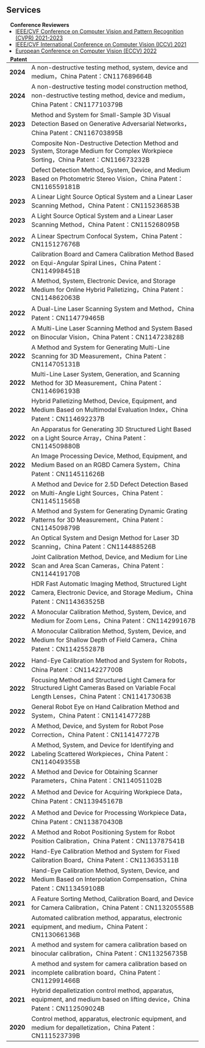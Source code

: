 ## Services

<h4 style="margin:0 10px 0;">Conference Reviewers</h4>

<ul style="margin:0 0 5px;">
  <li><a href="http://cvpr2023.thecvf.com/"><autocolor>IEEE/CVF Conference on Computer Vision and Pattern Recognition (CVPR) 2021-2023</autocolor></a></li>
  <li><a href="http://iccv2021.thecvf.com/"><autocolor>IEEE/CVF International Conference on Computer Vision (ICCV) 2021</autocolor></a></li>
  <li><a href="https://eccv2022.ecva.net/"><autocolor>European Conference on Computer Vision (ECCV) 2022</autocolor></a></li>
</ul>

<h4 style="margin:0 10px 0;">Patent</h4>

<table style="margin:0 0 20px; border-collapse: collapse;">
  <tr>
    <td style="border: none;"><strong><autocolor>2024</autocolor></strong></td>
    <td style="border: none;">A non-destructive testing method, system, device and medium，China Patent：CN117689664B</td>
  </tr>
  <tr>
    <td style="border: none;"><strong><autocolor>2024</autocolor></strong></td>
    <td style="border: none;">A non-destructive testing model construction method, non-destructive testing method, device and medium，China Patent：CN117710379B</td>
  </tr>
  <tr>
   <td style="border: none;"><strong><autocolor>2023</autocolor></strong></td>
    <td style="border: none;">Method and System for Small-Sample 3D Visual Detection Based on Generative Adversarial Networks，China Patent：CN116703895B</td>
  </tr>
  <tr>
    <td style="border: none;"><strong><autocolor>2023</autocolor></strong></td>
    <td style="border: none;">Composite Non-Destructive Detection Method and System, Storage Medium for Complex Workpiece Sorting，China Patent：CN116673232B</td>
  </tr>
  <tr>
    <td style="border: none;"><strong><autocolor>2023</autocolor></strong></td>
    <td style="border: none;">Defect Detection Method, System, Device, and Medium Based on Photometric Stereo Vision，China Patent：CN116559181B</td>
  </tr>
  <tr>
    <td style="border: none;"><strong><autocolor>2023</autocolor></strong></td>
    <td style="border: none;">A Linear Light Source Optical System and a Linear Laser Scanning Method，China Patent：CN115236853B</td>
  </tr>
 <tr>
    <td style="border: none;"><strong><autocolor>2023</autocolor></strong></td>
    <td style="border: none;">A Light Source Optical System and a Linear Laser Scanning Method，China Patent：CN115268095B</td>
  </tr>
  <tr>
    <td style="border: none;"><strong><autocolor>2022</autocolor></strong></td>
    <td style="border: none;">A Linear Spectrum Confocal System，China Patent：CN115127676B</td>
  </tr>
   <tr>
    <td style="border: none;"><strong><autocolor>2022</autocolor></strong></td>
    <td style="border: none;">Calibration Board and Camera Calibration Method Based on Equi-Angular Spiral Lines，China Patent：CN114998451B</td>
  </tr>
   <tr>
    <td style="border: none;"><strong><autocolor>2022</autocolor></strong></td>
    <td style="border: none;">A Method, System, Electronic Device, and Storage Medium for Online Hybrid Palletizing，China Patent：CN114862063B</td>
  </tr>
    <tr>
    <td style="border: none;"><strong><autocolor>2022</autocolor></strong></td>
    <td style="border: none;">A Dual-Line Laser Scanning System and Method，China Patent：CN114779465B</td>
  </tr>
   <tr>
    <td style="border: none;"><strong><autocolor>2022</autocolor></strong></td>
    <td style="border: none;">A Multi-Line Laser Scanning Method and System Based on Binocular Vision，China Patent：CN114723828B</td>
  </tr>
   <tr>
    <td style="border: none;"><strong><autocolor>2022</autocolor></strong></td>
    <td style="border: none;">A Method and System for Generating Multi-Line Scanning for 3D Measurement，China Patent：CN114705131B</td>
  </tr>
   <tr>
    <td style="border: none;"><strong><autocolor>2022</autocolor></strong></td>
    <td style="border: none;">Multi-Line Laser System, Generation, and Scanning Method for 3D Measurement，China Patent：CN114696193B</td>
  </tr>
     <tr>
    <td style="border: none;"><strong><autocolor>2022</autocolor></strong></td>
    <td style="border: none;">Hybrid Palletizing Method, Device, Equipment, and Medium Based on Multimodal Evaluation Index，China Patent：CN114692237B</td>
  </tr>
   <tr>
    <td style="border: none;"><strong><autocolor>2022</autocolor></strong></td>
    <td style="border: none;">An Apparatus for Generating 3D Structured Light Based on a Light Source Array，China Patent：CN114509880B</td>
  </tr>
   <tr>
   <td style="border: none;"><strong><autocolor>2022</autocolor></strong></td>
    <td style="border: none;">An Image Processing Device, Method, Equipment, and Medium Based on an RGBD Camera System，China Patent：CN114511626B</td>
  </tr>
   <tr>
   <td style="border: none;"><strong><autocolor>2022</autocolor></strong></td>
    <td style="border: none;">A Method and Device for 2.5D Defect Detection Based on Multi-Angle Light Sources，China Patent：CN114511565B</td>
  </tr>
     <tr>
    <td style="border: none;"><strong><autocolor>2022</autocolor></strong></td>
    <td style="border: none;">A Method and System for Generating Dynamic Grating Patterns for 3D Measurement，China Patent：CN114509879B</td>
  </tr>
   <tr>
    <td style="border: none;"><strong><autocolor>2022</autocolor></strong></td>
    <td style="border: none;">An Optical System and Design Method for Laser 3D Scanning，China Patent：CN114488526B</td>
  </tr>
   <tr>
    <td style="border: none;"><strong><autocolor>2022</autocolor></strong></td>
    <td style="border: none;">Joint Calibration Method, Device, and Medium for Line Scan and Area Scan Cameras，China Patent：CN114419170B</td>
  </tr>
   <tr>
    <td style="border: none;"><strong><autocolor>2022</autocolor></strong></td>
    <td style="border: none;">HDR Fast Automatic Imaging Method, Structured Light Camera, Electronic Device, and Storage Medium，China Patent：CN114363525B</td>
  </tr>
    <tr>
    <td style="border: none;"><strong><autocolor>2022</autocolor></strong></td>
    <td style="border: none;">A Monocular Calibration Method, System, Device, and Medium for Zoom Lens，China Patent：CN114299167B</td>
  </tr> 
     <tr>
    <td style="border: none;"><strong><autocolor>2022</autocolor></strong></td>
    <td style="border: none;">A Monocular Calibration Method, System, Device, and Medium for Shallow Depth of Field Camera，China Patent：CN114255287B</td>
  </tr> 
     <tr>
    <td style="border: none;"><strong><autocolor>2022</autocolor></strong></td>
    <td style="border: none;">Hand-Eye Calibration Method and System for Robots，China Patent：CN114227700B</td>
  </tr>  
   <tr>
    <td style="border: none;"><strong><autocolor>2022</autocolor></strong></td>
    <td style="border: none;">Focusing Method and Structured Light Camera for Structured Light Cameras Based on Variable Focal Length Lenses，China Patent：CN114173063B</td>
  </tr>  
   <tr>
    <td style="border: none;"><strong><autocolor>2022</autocolor></strong></td>
    <td style="border: none;">General Robot Eye on Hand Calibration Method and System，China Patent：CN114147728B</td>
  </tr>  
     <tr>
   <td style="border: none;"><strong><autocolor>2022</autocolor></strong></td>
    <td style="border: none;">A Method, Device, and System for Robot Pose Correction，China Patent：CN114147727B</td>
  </tr>  
       <tr>
   <td style="border: none;"><strong><autocolor>2022</autocolor></strong></td>
    <td style="border: none;">A Method, System, and Device for Identifying and Labeling Scattered Workpieces，China Patent：CN114049355B</td>
  </tr>  
  <tr>
  <td style="border: none;"><strong><autocolor>2022</autocolor></strong></td>
    <td style="border: none;">A Method and Device for Obtaining Scanner Parameters，China Patent：CN114051102B</td>
  </tr> 
    <tr>
    <td style="border: none;"><strong><autocolor>2022</autocolor></strong></td>
    <td style="border: none;">A Method and Device for Acquiring Workpiece Data，China Patent：CN113945167B</td>
  </tr> 
  <tr>
    <td style="border: none;"><strong><autocolor>2022</autocolor></strong></td>
    <td style="border: none;">A Method and Device for Processing Workpiece Data，China Patent：CN113870430B</td>
  </tr> 
  <tr>
   <td style="border: none;"><strong><autocolor>2022</autocolor></strong></td>
    <td style="border: none;">A Method and Robot Positioning System for Robot Position Calibration，China Patent：CN113787541B</td>
  </tr> 
  <tr>
    <td style="border: none;"><strong><autocolor>2022</autocolor></strong></td>
    <td style="border: none;">Hand-Eye Calibration Method and System for Fixed Calibration Board，China Patent：CN113635311B</td>
  </tr> 
  <tr>
    <td style="border: none;"><strong><autocolor>2022</autocolor></strong></td>
    <td style="border: none;">Hand-Eye Calibration Method, System, Device, and Medium Based on Interpolation Compensation，China Patent：CN113459108B</td>
  </tr> 
  <tr>
    <td style="border: none;"><strong><autocolor>2021</autocolor></strong></td>
    <td style="border: none;">A Feature Sorting Method, Calibration Board, and Device for Camera Calibration，China Patent：CN113205558B</td>
  </tr> 
  <tr>
    <td style="border: none;"><strong><autocolor>2021</autocolor></strong></td>
    <td style="border: none;">Automated calibration method, apparatus, electronic equipment, and medium，China Patent：CN113066136B</td>
  </tr> 
  <tr>
    <td style="border: none;"><strong><autocolor>2021</autocolor></strong></td>
    <td style="border: none;">A method and system for camera calibration based on binocular calibration，China Patent：CN113256735B</td>
  </tr> 
  <tr>
    <td style="border: none;"><strong><autocolor>2021</autocolor></strong></td>
    <td style="border: none;">A method and system for camera calibration based on incomplete calibration board，China Patent：CN112991466B</td>
  </tr> 
  <tr>
    <td style="border: none;"><strong><autocolor>2021</autocolor></strong></td>
    <td style="border: none;">Hybrid depalletization control method, apparatus, equipment, and medium based on lifting device，China Patent：CN112509024B</td>
  </tr> 
  <tr>
    <td style="border: none;"><strong><autocolor>2020</autocolor></strong></td>
    <td style="border: none;">Control method, apparatus, electronic equipment, and medium for depalletization，China Patent：CN111523739B</td>
  </tr> 
</table>

 

